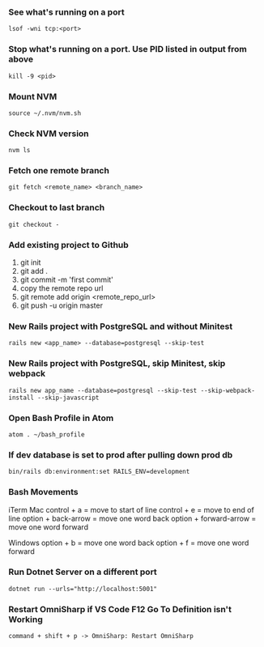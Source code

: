 ### See what's running on a port

`lsof -wni tcp:<port>`

### Stop what's running on a port. Use PID listed in output from above

`kill -9 <pid>`

### Mount NVM

`source ~/.nvm/nvm.sh`

### Check NVM version

`nvm ls`

### Fetch one remote branch

`git fetch <remote_name> <branch_name>`

### Checkout to last branch

`git checkout -`

### Add existing project to Github

1. git init
2. git add .
3. git commit -m 'first commit'
4. copy the remote repo url
5. git remote add origin <remote_repo_url>
6. git push -u origin master

### New Rails project with PostgreSQL and without Minitest

`rails new <app_name> --database=postgresql --skip-test`

### New Rails project with PostgreSQL, skip Minitest, skip webpack

`rails new app_name --database=postgresql --skip-test --skip-webpack-install --skip-javascript`

### Open Bash Profile in Atom

`atom . ~/bash_profile`

### If dev database is set to prod after pulling down prod db

`bin/rails db:environment:set RAILS_ENV=development`

### Bash Movements

iTerm Mac
control + a = move to start of line
control + e = move to end of line
option + back-arrow = move one word back
option + forward-arrow = move one word forward

Windows
option + b = move one word back
option + f = move one word forward

### Run Dotnet Server on a different port

`dotnet run --urls="http://localhost:5001"`

### Restart OmniSharp if VS Code F12 Go To Definition isn't Working

`command + shift + p -> OmniSharp: Restart OmniSharp`

